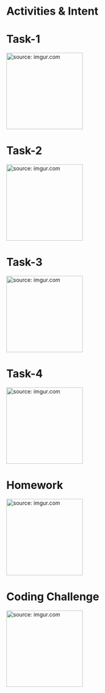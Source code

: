 # Activities & Intent

<H1>Task-1</H1>
<a href="https://imgur.com/WVrurZf"><img src="https://i.imgur.com/WVrurZf.png" title="source: imgur.com" width=200/></a>
<H1>Task-2</H1>
<a href="https://imgur.com/yIfa6Y4"><img src="https://i.imgur.com/yIfa6Y4.gif" title="source: imgur.com" width=200/></a>
<H1>Task-3</H1>
<a href="https://imgur.com/d1c9juk"><img src="https://i.imgur.com/d1c9juk.gif" title="source: imgur.com" width=200/></a>
<H1>Task-4</H1>
<a href="https://imgur.com/WAH56LL"><img src="https://i.imgur.com/WAH56LL.gif" title="source: imgur.com" width=200/></a>
<H1>Homework</H1>
<a href="https://imgur.com/WhogX5k"><img src="https://i.imgur.com/WhogX5k.gif" title="source: imgur.com" width=200/></a>
<H1>Coding Challenge</H1>
<a href="https://imgur.com/j35ykxd"><img src="https://i.imgur.com/j35ykxd.gif" title="source: imgur.com" width=200/></a>
